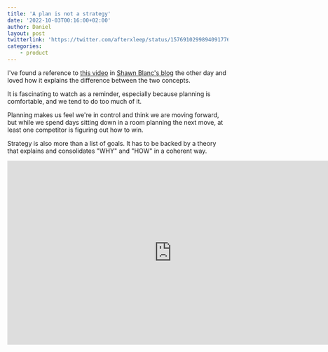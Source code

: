 ```yaml
---
title: 'A plan is not a strategy'
date: '2022-10-03T00:16:00+02:00'
author: Daniel
layout: post
twitterlink: 'https://twitter.com/afterxleep/status/1576910299894091776'
categories:    
    - product
---
```


I've found a reference to [this video](https://www.youtube.com/watch?v=iuYlGRnC7J8) in [Shawn Blanc's blog](https://shawnblanc.net/2022/09/plan-vs-strategy-and-why-a-plan-is-not-a-strategy/) the other day and loved how it explains the difference between the two concepts.


It is fascinating to watch as a reminder, especially because planning is comfortable, and we tend to do too much of it.  <!--more-->

Planning makes us feel we're in control and think we are moving forward, but while we spend days sitting down in a room planning the next move, at least one competitor is figuring out how to win.

Strategy is also more than a list of goals.  It has to be backed by a theory that explains and consolidates "WHY" and "HOW" in a coherent way.

<iframe width="750" height="420" src="https://www.youtube.com/embed/iuYlGRnC7J8" title="YouTube video player" frameborder="0" allow="accelerometer; autoplay; clipboard-write; encrypted-media; gyroscope; picture-in-picture" allowfullscreen></iframe>
  
